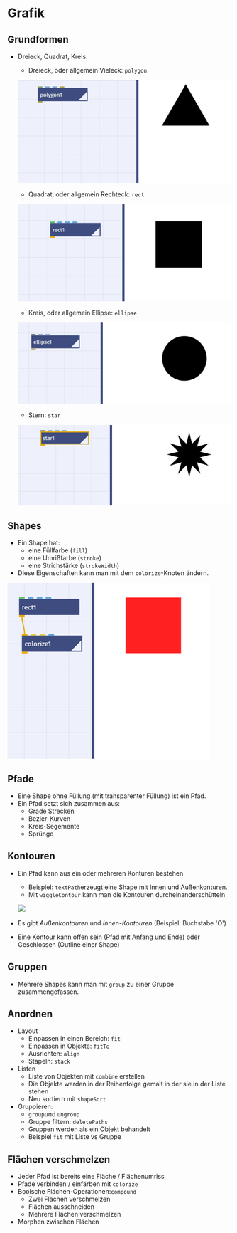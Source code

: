 # Grafik

## Grundformen

- Dreieck, Quadrat, Kreis:
	- Dreieck, oder allgemein Vieleck: `polygon`
	
	![](assets/shape_1.gif)
	
	- Quadrat, oder allgemein Rechteck: `rect`
	
	![](assets/shape_2.gif)
	
	- Kreis, oder allgemein Ellipse: `ellipse`
	
	![](assets/shape_3.gif)
	
	- Stern: `star`
	
	![](assets/shape_4.gif)

## Shapes

- Ein Shape hat:
	- eine Füllfarbe (`fill`) 
	- eine Umrißfarbe (`stroke`)
	- eine Strichstärke (`strokeWidth`)
- Diese Eigenschaften kann man mit dem `colorize`-Knoten ändern.

![](assets/shape_5.gif)

## Pfade

- Eine Shape ohne Füllung (mit transparenter Füllung) ist ein Pfad.
- Ein Pfad setzt sich zusammen aus:
	- Grade Strecken
	- Bezier-Kurven
	- Kreis-Segemente
	- Sprünge

## Kontouren

- Ein Pfad kann aus ein oder mehreren Konturen bestehen
	- Beispiel: `textPath`erzeugt eine Shape mit Innen und Außenkonturen. 
	- Mit `wiggleContour` kann man die Kontouren durcheinanderschütteln
	
	![](assets/wiggle-contours.gif)
- Es gibt *Außenkontouren* und *Innen-Kontouren*
  (Beispiel: Buchstabe 'O')
- Eine Kontour kann offen sein (Pfad mit Anfang und Ende) oder Geschlossen (Outline einer Shape)

## Gruppen

- Mehrere Shapes kann man mit `group` zu einer Gruppe zusammengefassen.


## Anordnen

- Layout
	- Einpassen in einen Bereich: `fit`
	- Einpassen in Objekte: `fitTo`
	- Ausrichten: `align`
	- Stapeln: `stack`
- Listen
	- Liste von Objekten mit `combine` erstellen
	- Die Objekte werden in der Reihenfolge gemalt in der sie in der Liste stehen
	- Neu sortiern mit `shapeSort`
- Gruppieren:
	- `group`und `ungroup`
	- Gruppe filtern: `deletePaths`
	- Gruppen werden als ein Objekt behandelt
	- Beispiel `fit` mit Liste vs Gruppe

## Flächen verschmelzen

- Jeder Pfad ist bereits eine Fläche / Flächenumriss
- Pfade verbinden / einfärben mit `colorize`
- Boolsche Flächen-Operationen:`compound`
	- Zwei Flächen verschmelzen
	- Flächen ausschneiden
	- Mehrere Flächen verschmelzen
- Morphen zwischen Flächen

	


	

